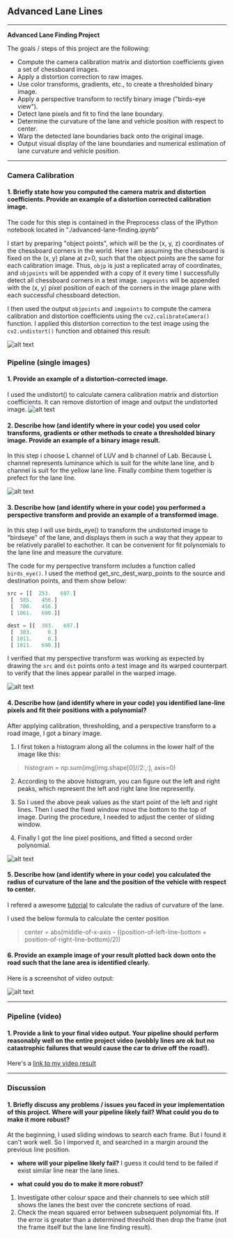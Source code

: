 ## Advanced Lane Lines

---

**Advanced Lane Finding Project**

The goals / steps of this project are the following:

* Compute the camera calibration matrix and distortion coefficients given a set of chessboard images.
* Apply a distortion correction to raw images.
* Use color transforms, gradients, etc., to create a thresholded binary image.
* Apply a perspective transform to rectify binary image ("birds-eye view").
* Detect lane pixels and fit to find the lane boundary.
* Determine the curvature of the lane and vehicle position with respect to center.
* Warp the detected lane boundaries back onto the original image.
* Output visual display of the lane boundaries and numerical estimation of lane curvature and vehicle position.

[//]: # (Image References)

[image1]: ./output_images/undistort_output.png "Undistorted"
[image2]: ./output_images/orig_undistorted.png "Undistorted"
[image3]: ./output_images/binary_combo_example.png "Binary Example"
[image4]: ./output_images/warped_straight_lines.png "Warp Example"
[image5]: ./output_images/color_fit_lines.jpg "Fit Visual"
[image6]: ./output_images/lane_screenshot.png "Output"
[video1]: ./output_images/project_video_result.mp4 "Video"

---

### Camera Calibration

#### 1. Briefly state how you computed the camera matrix and distortion coefficients. Provide an example of a distortion corrected calibration image.

The code for this step is contained in the Preprocess class of the IPython notebook located in "./advanced-lane-finding.ipynb"

I start by preparing "object points", which will be the (x, y, z) coordinates of the chessboard corners in the world. Here I am assuming the chessboard is fixed on the (x, y) plane at z=0, such that the object points are the same for each calibration image.  Thus, `objp` is just a replicated array of coordinates, and `objpoints` will be appended with a copy of it every time I successfully detect all chessboard corners in a test image.  `imgpoints` will be appended with the (x, y) pixel position of each of the corners in the image plane with each successful chessboard detection.  

I then used the output `objpoints` and `imgpoints` to compute the camera calibration and distortion coefficients using the `cv2.calibrateCamera()` function.  I applied this distortion correction to the test image using the `cv2.undistort()` function and obtained this result: 

![alt text][image1] 


### Pipeline (single images)

#### 1. Provide an example of a distortion-corrected image.

I used the undistort() to calculate camera calibration matrix and distortion coefficients. It can remove distortion of image and output the undistorted image.
![alt text][image2]

#### 2. Describe how (and identify where in your code) you used color transforms, gradients or other methods to create a thresholded binary image.  Provide an example of a binary image result.

In this step i choose L channel of LUV and b channel of Lab. Because L channel represents luminance which is suit for the white lane line, and b channel is suit for the yellow lane line. Finally combine them together is prefect for the lane line.

![alt text][image3]

#### 3. Describe how (and identify where in your code) you performed a perspective transform and provide an example of a transformed image.

In this step I will use birds_eye() to transform the undistorted image to "birdseye" of the lane, and displays 
them in such a way that they appear to be relatively parallel to eachother. It can be convenient for fit polynomials
to the lane line and measure the curvature.

The code for my perspective transform includes a function called `birds_eye()`.  I used the method get_src_dest_warp_points to the source and destination points, and them show below:

``` Python
src = [[  253.   697.]
 [  585.   456.]
 [  700.   456.]
 [ 1061.   690.]]

dest = [[  303.   697.]
 [  303.     0.]
 [ 1011.     0.]
 [ 1011.   690.]]
```

I verified that my perspective transform was working as expected by drawing the `src` and `dst` points onto a test image and its warped counterpart to verify that the lines appear parallel in the warped image.

![alt text][image4]

#### 4. Describe how (and identify where in your code) you identified lane-line pixels and fit their positions with a polynomial?

After applying calibration, thresholding, and a perspective transform to a road image, I got a binary image.

1. I first token a histogram along all the columns in the lower half of the image like this:
> histogram = np.sum(img[img.shape[0]//2:,:], axis=0)


2. According to the above histogram, you can figure out the left and right peaks, which represent the left and right lane line represently. 

3. So I used the above peak values as the start point of the left and right lines. Then I used the fixed window move the bottom to the top of image. During the procedure, I needed to adjust the center of sliding window.

4. Finally I got the line pixel positions, and fitted a second order polynomial.

![alt text][image5]

#### 5. Describe how (and identify where in your code) you calculated the radius of curvature of the lane and the position of the vehicle with respect to center.

I refered a awesome [tutorial](https://www.intmath.com/applications-differentiation/8-radius-curvature.php) to calculate the radius of curvature of the lane.

I used the below formula to calculate the center position
> center = abs(middle-of-x-axis - ((position-of-left-line-bottom + position-of-right-line-bottom)/2))

#### 6. Provide an example image of your result plotted back down onto the road such that the lane area is identified clearly.

Here is a screenshot of video output:

![alt text][image6]

---

### Pipeline (video)

#### 1. Provide a link to your final video output.  Your pipeline should perform reasonably well on the entire project video (wobbly lines are ok but no catastrophic failures that would cause the car to drive off the road!).

Here's a [link to my video result](./output_images/project_video_result.mp4)

---

### Discussion

#### 1. Briefly discuss any problems / issues you faced in your implementation of this project.  Where will your pipeline likely fail?  What could you do to make it more robust?

At the beginning, I used sliding windows to search each frame. But I found it can't work well. So I imporved it, and searched in a margin around the previous line position.

- **where will your pipeline likely fail?**
I guess it could tend to be failed if exist similar line near the lane lines.

 
- **what could you do to make it more robust?**

1. Investigate other colour space and their channels to see which still shows the lanes the best over the concrete sections of road.
2. Check the mean squared error between subsequent polynomial fits. If the error is greater than a determined threshold then drop the frame (not the frame itself but the lane line finding result).
